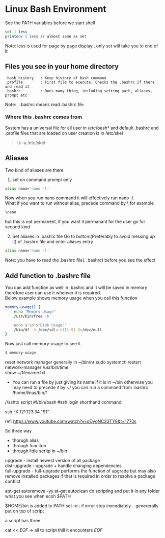 # Linux Bash Environment
See the PATH variables before we start shell
```sh
set | less 
printenv | less // almost same as set
```
Note: less is used for page by page display , only set will take you to end of it 

## Files you see in your home directory
```
.bash_history   : Keep history of bash command
.profile        : First file to execute, Checks the .bashrc if there and read it
.bashrc         : Does many thing, including setting path, aliases, prompt etc
```
Note: . .bashrc means read .bashrc file

### Where this .bashrc comes from 
System has a universal file for all user in /etc/bash* and default .bashrc and .profile files that are loaded on user creation is in /etc/skel  
> ls -a /etc/skel 

## Aliases 
Two kind of aliases are there
1. set on command prompt only
```sh
alias nano='nano -l' 
```
Now when you run nano command it will effectively run nano -l.  
What if you want to run without alias, precede command by \ for example
```sh
\nano
```
but this is not permanent, if you want it permanant for the user go for second kind

2. Set aliases in .bashrc file
Go to bottom(Preferably to avoid messing up it) of .bashrc file and enter aliases entry
```sh
alias nano='nano -l' 
```
Note: you have to read the .bashrc file(. .bashrc) before you see the effect

## Add function to .bashrc file 

You can add function as well in .bashrc and it will be saved in memory therefore user can use it whenver it is required.  
Below example shows memory usage when you call this function
```sh
memory-usage() {
    echo "Memory Usage"
    /usr/bin/free -h

    echo $'\n'$"Disk Usage:"
    /bin/df -h /dev/sd[a-z][1-9] 2>/dev/null
}
```
Now just call memory-usage to see it
```sh
$ memory-usage
```
reset network manager generally in ~/bin/nr
sudo systemctl restart network-manager 
/usr/bin/time  
show ~/filename.txt
-  You can run a file by just giving its name if it is in ~/bin otherwise you may need to precede it by ~/
you can run a command from .bashrc
/home/linus/bin/1

//sshto
script
#!/bin/bash
#ssh login shorthand command 

ssh -X 121.123.34."$1"

ref: https://www.youtube.com/watch?v=dDyoNC33TY8&t=1770s


So three way
- thorugh alias
- through funciton 
- through little scritp in ~/bin


upgrade - install newest version of all package  
dist-upgrade - upgrade + handle changing dependencies  
full-upgrade - full-upgrade performs the function of upgrade but may also remove installed packages if that is required in order to resolve a package conflict

apt-get autoremove -yy
at-get autoclean
do scripting and put it in any folder what you see when ecoh $PATH

$HOME/bin is added to PATH 
set -e : if error stop immediately .. genererally put on top of script

a script has three 

cat << _EOF_ -> all to script thill it encounters _EOF_
